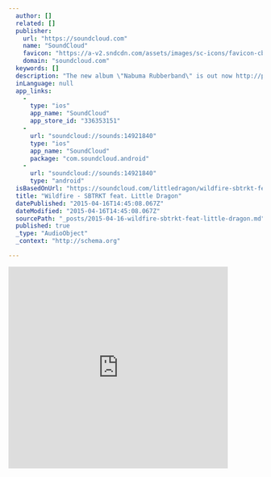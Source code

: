 ```yaml
---
  author: []
  related: []
  publisher: 
    url: "https://soundcloud.com"
    name: "SoundCloud"
    favicon: "https://a-v2.sndcdn.com/assets/images/sc-icons/favicon-cb20269e.ico"
    domain: "soundcloud.com"
  keywords: []
  description: "The new album \"Nabuma Rubberband\" is out now http://po.st/NabumaRubberband Available in the USA on May 13th on Loma Vista Recordings Available in the rest of the world on May 12th on Because Music w"
  inLanguage: null
  app_links: 
    - 
      type: "ios"
      app_name: "SoundCloud"
      app_store_id: "336353151"
    - 
      url: "soundcloud://sounds:14921840"
      type: "ios"
      app_name: "SoundCloud"
      package: "com.soundcloud.android"
    - 
      url: "soundcloud://sounds:14921840"
      type: "android"
  isBasedOnUrl: "https://soundcloud.com/littledragon/wildfire-sbtrkt-feat-little"
  title: "Wildfire - SBTRKT feat. Little Dragon"
  datePublished: "2015-04-16T14:45:08.067Z"
  dateModified: "2015-04-16T14:45:08.067Z"
  sourcePath: "_posts/2015-04-16-wildfire-sbtrkt-feat-little-dragon.md"
  published: true
  _type: "AudioObject"
  _context: "http://schema.org"

---
```

<iframe src="https://cdn.embedly.com/widgets/media.html?src=https%3A%2F%2Fw.soundcloud.com%2Fplayer%2F%3Furl%3Dhttps%253A%252F%252Fapi.soundcloud.com%252Ftracks%252F14921840%26auto_play%3Dfalse%26show_artwork%3Dtrue%26visual%3Dtrue%26origin%3Dtwitter&amp;src_secure=1&amp;url=https%3A%2F%2Fsoundcloud.com%2Flittledragon%2Fwildfire-sbtrkt-feat-little&amp;image=https%3A%2F%2Fi1.sndcdn.com%2Favatars-000069640556-ybg3hc-t500x500.jpg&amp;key=b7d04c9b404c499eba89ee7072e1c4f7&amp;type=text%2Fhtml&amp;schema=soundcloud" width="435" height="400" scrolling="no" frameborder="0" allowfullscreen="allowfullscreen" style=""></iframe>